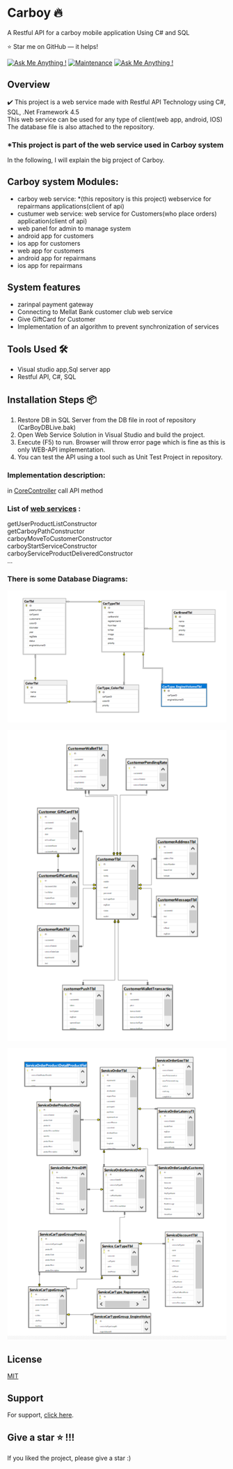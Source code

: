 # Carboy 🔥
A Restful API for a carboy mobile application Using C# and SQL

:star: Star me on GitHub — it helps!

[![Ask Me Anything !](https://img.shields.io/badge/ask%20me-linkedin-1abc9c.svg)](https://www.linkedin.com/in/SoheilaSadeghian/)
[![Maintenance](https://img.shields.io/badge/maintained-yes-green.svg)](https://github.com/SoheilaSadeghian/SoheilaSadeghian.github.io)
[![Ask Me Anything !](https://img.shields.io/badge/production%20year-2019-1abc9c.svg)]()

## Overview

✔️ This project is a web service made with Restful API Technology using C#, SQL, .Net Framework 4.5\
    This web service can be used for any type of client(web app, android, IOS)\
    The database file is also attached to the repository.

 ### *This project is part of the web service used in Carboy system

In the following, I will explain the big project of Carboy.

## Carboy system Modules:
* carboy web service: *(this repository is this project)
webservice for repairmans applications(client of api)
* custumer web service:
web service for Customers(who place orders) application(client of api) 
* web panel for admin to manage system
* android app for customers
* ios app for customers
* web app for customers
* android app for repairmans
* ios app for repairmans

## System features
* zarinpal payment gateway 
* Connecting to Mellat Bank customer club web service
* Give GiftCard for Customer
* Implementation of an algorithm to prevent synchronization of services

## Tools Used 🛠️
*  Visual studio app,Sql server app
*  Restful API, C#, SQL

## Installation Steps 📦 
1. Restore DB in SQL Server from the DB file in root of repository (CarBoyDBLive.bak)<br/>
2. Open Web Service Solution in Visual Studio and build the project.<br/>
3. Execute (F5) to run. Browser will throw error page which is fine as this is only WEB-API implementation.<br/>
4. You can test the API using a tool such as Unit Test Project in repository.

### Implementation description:
 in [CoreController](https://github.com/soheilasadeghian/Carboy/blob/main/CarboyWebService/Controllers/CoreController.cs) call API method

### List of [web services](https://github.com/soheilasadeghian/Carboy/blob/main/CarboyWebService/Engine.cs) :
 getUserProductListConstructor\
 getCarboyPathConstructor\
 carboyMoveToCustomerConstructor\
 carboyStartServiceConstructor\
 carboyServiceProductDeliveredConstructor\
 ...

### There is some Database Diagrams:
![alt text](https://github.com/soheilasadeghian/Carboy/blob/main/DB%20Diagrams/CarDiagram.PNG)

![alt text](https://github.com/soheilasadeghian/Carboy/blob/main/DB%20Diagrams/CustomerDiagram.PNG)

![alt text](https://github.com/soheilasadeghian/Carboy/blob/main/DB%20Diagrams/ServiceDiagram.PNG)

## License
[MIT](https://github.com/soheilasadeghian/Carboy/blob/main/LICENSE)

## Support
For support, [click here](https://github.com/soheilasadeghian).

## Give a star ⭐️ !!!
If you liked the project, please give a star :)



